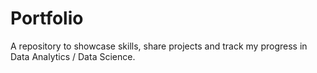 # Portfolio
A repository to showcase skills, share projects and track my progress in Data Analytics / Data Science.
